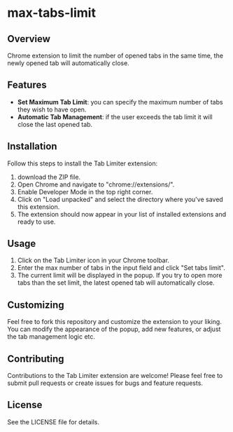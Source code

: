 # max-tabs-limit

## Overview
Chrome extension to limit the number of opened tabs in the same time, the newly opened tab will automatically close.
## Features
- **Set Maximum Tab Limit**: you can specify the maximum number of tabs they wish to have open.
- **Automatic Tab Management**: if the user exceeds the tab limit it will close the last opened tab.
## Installation
Follow this steps to install the Tab Limiter extension:
1. download the ZIP file.
2. Open Chrome and navigate to "chrome://extensions/".
3. Enable Developer Mode in the top right corner.
4. Click on "Load unpacked" and select the directory where you've saved this extension.
5. The extension should now appear in your list of installed extensions and ready to use.
## Usage
1. Click on the Tab Limiter icon in your Chrome toolbar.
2. Enter the max number of tabs in the input field and click "Set tabs limit".
3. The current limit will be displayed in the popup. If you try to open more tabs than the set limit, the latest opened tab will automatically close.

## Customizing
Feel free to fork this repository and customize the extension to your liking. You can modify the appearance of the popup, add new features, or adjust the tab management logic etc.
## Contributing
Contributions to the Tab Limiter extension are welcome! Please feel free to submit pull requests or create issues for bugs and feature requests.

## License
See the LICENSE file for details.